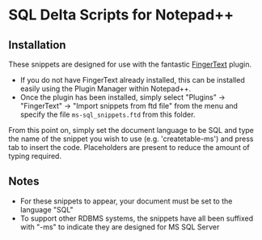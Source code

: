# SQL Delta Scripts for Notepad++

## Installation

These snippets are designed for use with the fantastic [FingerText](https://github.com/erinata/FingerText) plugin. 

* If you do not have FingerText already installed, this can be installed easily using the Plugin Manager within Notepad++. 
* Once the plugin has been installed, simply select "Plugins" -> "FingerText" -> "Import snippets from ftd file" from the menu and specify the file ````ms-sql_snippets.ftd```` from this folder.

From this point on, simply set the document language to be SQL and type the name of the snippet you wish to use (e.g. 'createtable-ms') and press tab to insert the code. Placeholders are present to reduce the amount of typing required.

## Notes

* For these snippets to appear, your document must be set to the language "SQL"
* To support other RDBMS systems, the snippets have all been suffixed with "-ms" to indicate they are designed for MS SQL Server